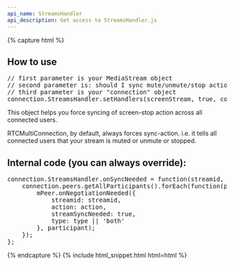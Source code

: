 ```yaml
---
api_name: StreamsHandler
api_description: Get access to StreamsHandler.js
---
```


{% capture html %}

<section>
    <h2>How to use</h2>
    <pre>
// first parameter is your MediaStream object
// second parameter is: should I sync mute/unmute/stop action across all users
// third parameter is your "connection" object
connection.StreamsHandler.setHandlers(screenStream, true, connection);
</pre>
</section>

<section>
    <p>This object helps you force syncing of screen-stop action across all connected users.</p>
    <p>RTCMultiConnection, by default, always forces sync-action. i.e. it tells all connected users that your stream is muted or unmute or stopped.</p>
</section>

<section>
    <h2>Internal code (you can always override):</h2>
    <pre>
connection.StreamsHandler.onSyncNeeded = function(streamid, action, type) {
    connection.peers.getAllParticipants().forEach(function(participant) {
        mPeer.onNegotiationNeeded({
            streamid: streamid,
            action: action,
            streamSyncNeeded: true,
            type: type || 'both'
        }, participant);
    });
};
</pre>
</section>

{% endcapture %}
{% include html_snippet.html html=html %}

